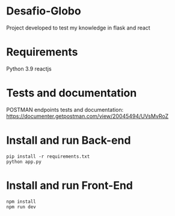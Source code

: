 # Desafio-Globo
Project developed to test my knowledge in flask and react

# Requirements
Python 3.9
reactjs

# Tests and documentation
POSTMAN endpoints tests and documentation: https://documenter.getpostman.com/view/20045494/UVsMvRoZ

# Install and run Back-end
``` 
pip install -r requirements.txt
python app.py
```

# Install and run Front-End
``` 
npm install
npm run dev
```
